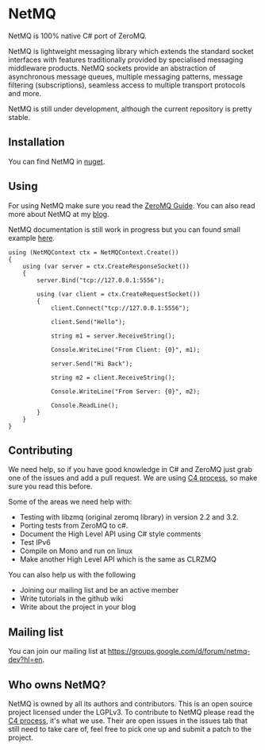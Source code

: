 NetMQ
=====

NetMQ is 100% native C# port of ZeroMQ.

NetMQ is lightweight messaging library which extends the
standard socket interfaces with features traditionally provided by
specialised messaging middleware products. NetMQ sockets provide an
abstraction of asynchronous message queues, multiple messaging patterns,
message filtering (subscriptions), seamless access to multiple transport
protocols and more.

NetMQ is still under development, although the current repository is pretty stable.


## Installation

You can find NetMQ in [nuget](https://nuget.org/packages/NetMQ/).

## Using

For using NetMQ make sure you read the [ZeroMQ Guide](http://zguide.zeromq.org/page:all). You can also read more about NetMQ at my [blog](http://somdoron.com/category/netmq/).

NetMQ documentation is still work in progress but you can found small example [here](https://gist.github.com/somdoron/5175967).

	using (NetMQContext ctx = NetMQContext.Create())
	{
		using (var server = ctx.CreateResponseSocket())
		{
			server.Bind("tcp://127.0.0.1:5556");
 
			using (var client = ctx.CreateRequestSocket())
			{
				client.Connect("tcp://127.0.0.1:5556");
 
				client.Send("Hello");
 
				string m1 = server.ReceiveString();
 
				Console.WriteLine("From Client: {0}", m1);
 
				server.Send("Hi Back");
 
				string m2 = client.ReceiveString();
 
				Console.WriteLine("From Server: {0}", m2);
 
				Console.ReadLine();
			}
		}
	}

## Contributing

We need help, so if you have good knowledge in C# and ZeroMQ just grab one of the issues and add a pull request.
We are using [C4 process](http://rfc.zeromq.org/spec:16), so make sure you read this before.

Some of the areas we need help with:
* Testing with libzmq (original zeromq library) in version 2.2 and 3.2.
* Porting tests from ZeroMQ to c#.
* Document the High Level API using C# style comments
* Test IPv6
* Compile on Mono and run on linux
* Make another High Level API which is the same as CLRZMQ

You can also help us with the following
* Joining our mailing list and be an active member
* Write tutorials in the github wiki
* Write about the project in your blog

## Mailing list

You can join our mailing list at https://groups.google.com/d/forum/netmq-dev?hl=en. 

## Who owns NetMQ?

NetMQ is owned by all its authors and contributors. 
This is an open source project licensed under the LGPLv3. 
To contribute to NetMQ please read the [C4 process](http://rfc.zeromq.org/spec:16), it's what we use.
Their are open issues in the issues tab that still need to take care of, feel free to pick one up and submit a patch to the project.

